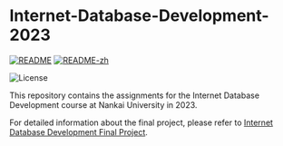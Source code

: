 # Internet-Database-Development-2023

[![README](https://img.shields.io/badge/README-English-blue)](./README.md)
[![README-zh](https://img.shields.io/badge/README-%E4%B8%AD%E6%96%87-red)](./README-zh.md)

![License](https://img.shields.io/badge/License-MIT-yellow)

This repository contains the assignments for the Internet Database Development course at Nankai University in 2023.

For detailed information about the final project, please refer to [Internet Database Development Final Project](https://github.com/NKU-Data-Titans/NKU-InternetDatabaseDevelopment2023).
